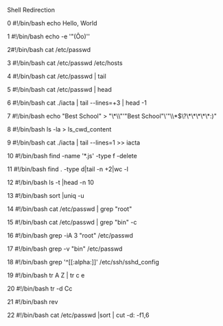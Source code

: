 Shell Redirection

0 #!/bin/bash
echo Hello, World

1 #!/bin/bash
echo -e '"(Ôo)'\'

 2#!/bin/bash
cat /etc/passwd

3 #!/bin/bash
cat /etc/passwd  /etc/hosts

4 #!/bin/bash
cat /etc/passwd | tail

5 #!/bin/bash
cat /etc/passwd | head

6 #!/bin/bash
cat ./iacta | tail --lines=+3 | head -1

7 #!/bin/bash
echo "Best School" > "\\*\\\\"'\"Best School\"\\'"\\\\\*\$\\\?\\\*\\\*\\\*\\\*\\\*\:\)"

8 #!/bin/bash
ls -la > ls_cwd_content

9 #!/bin/bash
cat ./iacta | tail --lines=1 >> iacta

10 #!/bin/bash
find -name '*.js' -type f -delete

11 #!/bin/bash
find . -type d|tail -n +2|wc -l

12 #!/bin/bash
ls -t |head -n 10

13 #!/bin/bash
sort |uniq -u

14 #!/bin/bash
cat /etc/passwd | grep "root"

15 #!/bin/bash
cat /etc/passwd | grep "bin" -c

16 #!/bin/bash
grep -iA 3 "root" /etc/passwd

17 #!/bin/bash
grep -v "bin" /etc/passwd

18 #!/bin/bash
grep '^[[:alpha:]]' /etc/ssh/sshd_config

19 #!/bin/bash
tr A Z | tr c e

20 #!/bin/bash
tr -d Cc

21 #!/bin/bash
rev

22 #!/bin/bash
cat /etc/passwd |sort | cut -d: -f1,6
